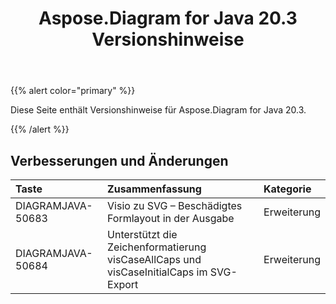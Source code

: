 ﻿---
title: Aspose.Diagram for Java 20.3 Versionshinweise
type: docs
weight: 50
url: /de/java/aspose-diagram-for-java-20-3-release-notes/
---
{{% alert color="primary" %}} 

Diese Seite enthält Versionshinweise für Aspose.Diagram for Java 20.3.

{{% /alert %}} 
## **Verbesserungen und Änderungen**

|**Taste**|**Zusammenfassung**|**Kategorie**|
|:- |:- |:- |
|DIAGRAMJAVA-50683|Visio zu SVG – Beschädigtes Formlayout in der Ausgabe|Erweiterung|
|DIAGRAMJAVA-50684|Unterstützt die Zeichenformatierung visCaseAllCaps und visCaseInitialCaps im SVG-Export|Erweiterung|

